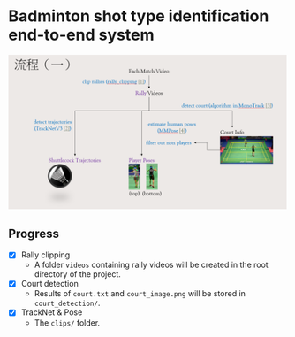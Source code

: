 # Badminton shot type identification end-to-end system

![alt text](images/process1.png)


## Progress
- [x] Rally clipping
    - A folder `videos` containing rally videos will be created in the root directory of the project.
- [x] Court detection
    - Results of `court.txt` and `court_image.png` will be stored in `court_detection/`.
- [x] TrackNet & Pose
    - The `clips/` folder.